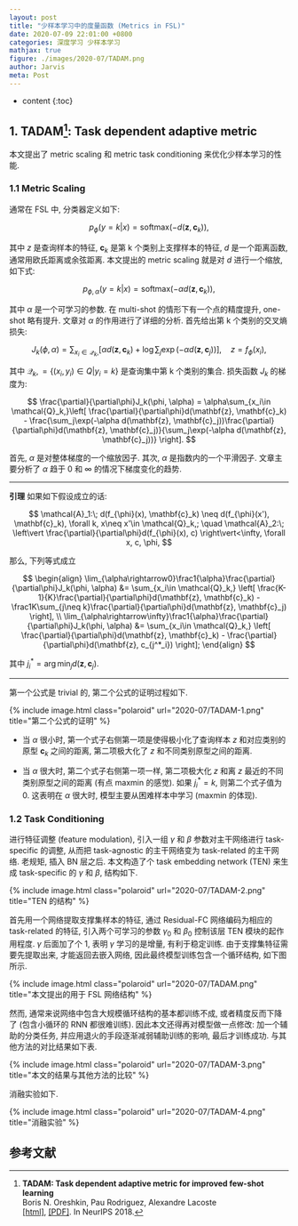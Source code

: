 ```yaml
---
layout: post
title: "少样本学习中的度量函数 (Metrics in FSL)"
date: 2020-07-09 22:01:00 +0800
categories: 深度学习 少样本学习
mathjax: true
figure: ./images/2020-07/TADAM.png
author: Jarvis
meta: Post
---
```


* content
{:toc}




## 1. TADAM[^1]: Task dependent adaptive metric

本文提出了 metric scaling 和 metric task conditioning 来优化少样本学习的性能.

### 1.1 Metric Scaling

通常在 FSL 中, 分类器定义如下:

$$
p_{\phi}(y=k\vert x) = \text{softmax}(-d(\mathbf{z}, \mathbf{c}_k)),
$$

其中 $z$ 是查询样本的特征, $\mathbf{c}_k$ 是第 k 个类别上支撑样本的特征, $d$ 是一个距离函数, 通常用欧氏距离或余弦距离. 本文提出的 metric scaling 就是对 $d$ 进行一个缩放, 如下式:

$$
p_{\phi, \alpha}(y=k\vert x) = \text{softmax}(-\alpha d(\mathbf{z}, \mathbf{c}_k)),
$$

其中 $\alpha$ 是一个可学习的参数. 在 multi-shot 的情形下有一个点的精度提升, one-shot 略有提升. 文章对 $\alpha$ 的作用进行了详细的分析. 首先给出第 k 个类别的交叉熵损失:

$$
J_k(\phi, \alpha) = \sum_{x_i\in \mathcal{Q}_k,} \left[ \alpha d(\mathbf{z}, \mathbf{c}_k) + \log\sum_j\exp(-\alpha d(\mathbf{z}, \mathbf{c}_j)) \right], \quad z=f_{\phi}(x_i),
$$

其中 $\mathcal{Q}_k,=\{ (x_i, y_i)\in Q \vert y_i=k \}$ 是查询集中第 k 个类别的集合. 损失函数 $J_k$ 的梯度为:

$$
\frac{\partial}{\partial\phi}J_k(\phi, \alpha) = \alpha\sum_{x_i\in \mathcal{Q}_k,}\left[ \frac{\partial}{\partial\phi}d(\mathbf{z}, \mathbf{c}_k) - \frac{\sum_j\exp(-\alpha d(\mathbf{z}, \mathbf{c}_j))\frac{\partial}{\partial\phi}d(\mathbf{z}, \mathbf{c}_j)}{\sum_j\exp(-\alpha d(\mathbf{z}, \mathbf{c}_j))} \right].
$$

首先, $\alpha$ 是对整体梯度的一个缩放因子. 其次, $\alpha$ 是指数内的一个平滑因子. 文章主要分析了 $\alpha$ 趋于 $0$ 和 $\infty$ 的情况下梯度变化的趋势.

---
**引理** 如果如下假设成立的话:

$$
\mathcal{A}_1:\; d(f_{\phi}(x), \mathbf{c}_k) \neq d(f_{\phi}(x'), \mathbf{c}_k), \forall k, x\neq x'\in \mathcal{Q}_k,; \quad \mathcal{A}_2:\; \left\vert \frac{\partial}{\partial\phi}d(f_{\phi}(x), c) \right\vert<\infty, \forall x, c, \phi,
$$

那么, 下列等式成立

$$
\begin{align}
\lim_{\alpha\rightarrow0}\frac1{\alpha}\frac{\partial}{\partial\phi}J_k(\phi, \alpha) &= \sum_{x_i\in \mathcal{Q}_k,} \left[ \frac{K-1}{K}\frac{\partial}{\partial\phi}d(\mathbf{z}, \mathbf{c}_k) - \frac1K\sum_{j\neq k}\frac{\partial}{\partial\phi}d(\mathbf{z}, \mathbf{c}_j) \right], \\
\lim_{\alpha\rightarrow\infty}\frac1{\alpha}\frac{\partial}{\partial\phi}J_k(\phi, \alpha) &= \sum_{x_i\in \mathcal{Q}_k,} \left[ \frac{\partial}{\partial\phi}d(\mathbf{z}, \mathbf{c}_k) - \frac{\partial}{\partial\phi}d(\mathbf{z}, c_{j^*_i}) \right];
\end{align}
$$

其中 $j^*_i=\arg\min_j d(\mathbf{z}, \mathbf{c}_j)$.

---

第一个公式是 trivial 的, 第二个公式的证明过程如下.

{% include image.html class="polaroid" url="2020-07/TADAM-1.png" title="第二个公式的证明" %}

* 当 $\alpha$ 很小时, 第一个式子右侧第一项是使得极小化了查询样本 $z$ 和对应类别的原型 $\mathbf{c}_k$ 之间的距离, 第二项极大化了 $z$ 和不同类别原型之间的距离.

* 当 $\alpha$ 很大时, 第二个式子右侧第一项一样, 第二项极大化 $z$ 和离 $z$ 最近的不同类别原型之间的距离 (有点 maxmin 的感觉). 如果 $j^*_i=k$, 则第二个式子值为 0. 这表明在 $\alpha$ 很大时, 模型主要从困难样本中学习 (maxmin 的体现). 

### 1.2 Task Conditioning

进行特征调整 (feature modulation), 引入一组 $\gamma$ 和 $\beta$ 参数对主干网络进行 task-specific 的调整, 从而把 task-agnostic 的主干网络变为 task-related 的主干网络. 老规矩, 插入 BN 层之后. 本文构造了个 task embedding network (TEN) 来生成 task-specific 的 $\gamma$ 和 $\beta$, 结构如下.

{% include image.html class="polaroid" url="2020-07/TADAM-2.png" title="TEN 的结构" %}

首先用一个网络提取支撑集样本的特征, 通过 Residual-FC 网络编码为相应的 task-related 的特征, 引入两个可学习的参数 $\gamma_0$ 和 $\beta_0$ 控制该层 TEN 模块的起作用程度. $\gamma$ 后面加了个 1, 表明 $\gamma$ 学习的是增量, 有利于稳定训练. 由于支撑集特征需要先提取出来, 才能返回去嵌入网络, 因此最终模型训练包含一个循环结构, 如下图所示.

{% include image.html class="polaroid" url="2020-07/TADAM.png" title="本文提出的用于 FSL 网络结构" %}

然而, 通常来说网络中包含大规模循环结构的基本都训练不成, 或者精度反而下降了 (包含小循环的 RNN 都很难训练). 因此本文还得再对模型做一点修改: 加一个辅助的分类任务, 并应用退火的手段逐渐减弱辅助训练的影响, 最后才训练成功. 与其他方法的对比结果如下表.

{% include image.html class="polaroid" url="2020-07/TADAM-3.png" title="本文的结果与其他方法的比较" %}

消融实验如下.

{% include image.html class="polaroid" url="2020-07/TADAM-4.png" title="消融实验" %}


## 参考文献

[^1]:
    **TADAM: Task dependent adaptive metric for improved few-shot learning**<br />
    Boris N. Oreshkin, Pau Rodriguez, Alexandre Lacoste <br />
    [[html]](http://papers.nips.cc/paper/7352-tadam-task-dependent-adaptive-metric-for-improved-few-shot-learning), [[PDF]](http://papers.nips.cc/paper/7352-tadam-task-dependent-adaptive-metric-for-improved-few-shot-learning.pdf). In NeurIPS 2018.
